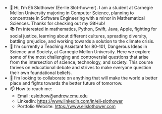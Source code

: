 - 👋 Hi, I’m Eli Slothower (Ee-lie Slot-how-er). I am a student at Carnegie Mellon University majoring in Computer Science, planning to concentrate in Software Engineering with a minor in Mathematical Sciences. Thanks for checking out my GitHub!
- 📚 I’m interested in mathematics, Python, Swift, Java, Apple, fighting for social justice, learning about different cultures, spreading diversity, battling prejudice, and working towards a solution to the climate crisis. 
- 🌱 I’m currently a Teaching Assistant for 80-101, Dangerous Ideas in Science and Society, at Carnegie Mellon University. Here we explore some of the most challenging and controversial questions that arise from the intersection of science, technology, and society. This course thrives on educational debate and strives to make everyone question their own foundational beliefs. 
- 🤝 I’m looking to collaborate on anything that will make the world a better place and fights towards the better future of tomorrow.
- 📫 How to reach me: 
	- Email: eslothow@andrew.cmu.edu
	- LinkedIn: https://www.linkedin.com/in/eli-slothower
	- Portfolio Website: https://www.elislothower.com

<!---
eslothower/eslothower is a ✨ special ✨ repository because its `README.md` (this file) appears on your GitHub profile.
You can click the Preview link to take a look at your changes.
--->
